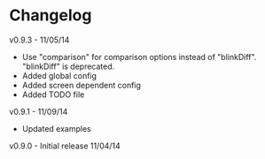 Changelog
=========

v0.9.3 - 11/05/14
* Use "comparison" for comparison options instead of "blinkDiff". "blinkDiff" is deprecated.
* Added global config
* Added screen dependent config
* Added TODO file

v0.9.1 - 11/09/14
* Updated examples

v0.9.0 - Initial release 11/04/14
